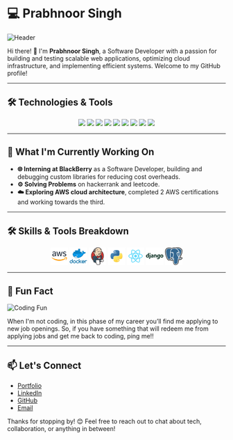 # 💻 Prabhnoor Singh

![Header](https://media.giphy.com/media/qgQUggAC3Pfv687qPC/giphy.gif)

Hi there! 👋 I'm **Prabhnoor Singh**, a Software Developer with a passion for building and testing scalable web applications, optimizing cloud infrastructure, and implementing efficient systems. Welcome to my GitHub profile!

---

## 🛠️ Technologies & Tools

<p align="center">
  <img src="https://img.shields.io/badge/Code-Python-informational?style=flat&logo=python&logoColor=white&color=4AB197" />
  <img src="https://img.shields.io/badge/Code-ReactJS-informational?style=flat&logo=react&logoColor=white&color=4AB197" />
  <img src="https://img.shields.io/badge/Code-Django-informational?style=flat&logo=django&logoColor=white&color=4AB197" />
  <img src="https://img.shields.io/badge/Code-CSharp-informational?style=flat&logo=csharp&logoColor=white&color=4AB197" />
  <img src="https://img.shields.io/badge/Cloud-AWS-informational?style=flat&logo=amazon-aws&logoColor=white&color=4AB197" />
  <img src="https://img.shields.io/badge/Database-PostgreSQL-informational?style=flat&logo=postgresql&logoColor=white&color=4AB197" />
  <img src="https://img.shields.io/badge/Code-Jenkins-informational?style=flat&logo=jenkins&logoColor=white&color=4AB197" />
  <img src="https://img.shields.io/badge/Database-MongoDB-informational?style=flat&logo=mongodb&logoColor=white&color=4AB197" />
  <img src="https://img.shields.io/badge/CI/CD-Docker-informational?style=flat&logo=docker&logoColor=white&color=4AB197" />
</p>

---

## 🚀 What I'm Currently Working On

- **🌐 Interning at BlackBerry** as a Software Developer, building and debugging custom libraries for reducing cost overheads.
- **⚙️ Solving Problems** on hackerrank and leetcode.
- **☁️ Exploring AWS cloud architecture**, completed 2 AWS certifications and working towards the third.

---



## 🛠️ Skills & Tools Breakdown

<p align="center">
  <img src="https://raw.githubusercontent.com/github/explore/master/topics/aws/aws.png" width="40" height="40" alt="AWS" />
  <img src="https://raw.githubusercontent.com/github/explore/master/topics/docker/docker.png" width="40" height="40" alt="Docker" />
  <img src="https://raw.githubusercontent.com/github/explore/master/topics/jenkins/jenkins.png" width="40" height="40" alt="Jenkins" />
  <img src="https://raw.githubusercontent.com/github/explore/master/topics/python/python.png" width="40" height="40" alt="Python" />
  <img src="https://raw.githubusercontent.com/github/explore/master/topics/react/react.png" width="40" height="40" alt="React" />
  <img src="https://raw.githubusercontent.com/github/explore/master/topics/django/django.png" width="40" height="40" alt="Django" />
  <img src="https://raw.githubusercontent.com/github/explore/master/topics/postgresql/postgresql.png" width="40" height="40" alt="PostgreSQL" />
</p>

---

## 🎯 Fun Fact

![Coding Fun](https://media.giphy.com/media/ZVik7pBtu9dNS/giphy.gif)

When I'm not coding, in this phase of my career you’ll find me applying to new job openings. So, if you have something that will redeem me from applying jobs and get me back to coding, ping me!!

---

## 📫 Let's Connect
- [Portfolio](https://prabhnosingh.github.io/)
- [LinkedIn](https://www.linkedin.com/in/prabh-noor-singh/)
- [GitHub](https://github.com/prabhnosingh/)
- [Email](mailto:prabhnoorsingh23000@gmail.com)

Thanks for stopping by! 😊 Feel free to reach out to chat about tech, collaboration, or anything in between!
